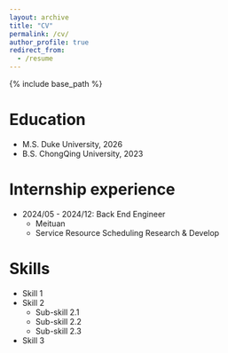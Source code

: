 ```yaml
---
layout: archive
title: "CV"
permalink: /cv/
author_profile: true
redirect_from:
  - /resume
---
```


{% include base_path %}

Education
======
* M.S. Duke University, 2026
* B.S. ChongQing University, 2023

Internship experience
======
* 2024/05 - 2024/12: Back End Engineer
  * Meituan
  * Service Resource Scheduling Research & Develop 
  
Skills
======
* Skill 1
* Skill 2
  * Sub-skill 2.1
  * Sub-skill 2.2
  * Sub-skill 2.3
* Skill 3
